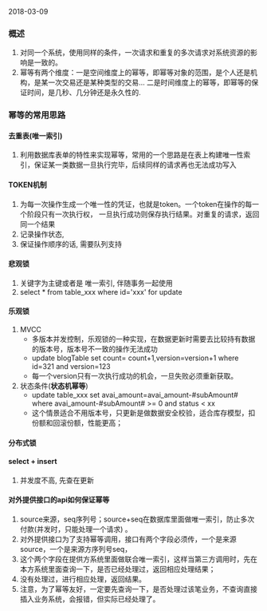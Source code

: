 2018-03-09

### 概述
1. 对同一个系统，使用同样的条件，一次请求和重复的多次请求对系统资源的影响是一致的。
2. 幂等有两个维度：一是空间维度上的幂等，即幂等对象的范围，是个人还是机构，是某一次交易还是某种类型的交易...
二是时间维度上的幂等，即幂等的保证时间，是几秒、几分钟还是永久性的.

### 幂等的常用思路

#### 去重表(唯一索引)
1. 利用数据库表单的特性来实现幂等，常用的一个思路是在表上构建唯一性索引，保证某一类数据一旦执行完毕，后续同样的请求再也无法成功写入

#### TOKEN机制
1. 为每一次操作生成一个唯一性的凭证，也就是token。一个token在操作的每一个阶段只有一次执行权，
一旦执行成功则保存执行结果。对重复的请求，返回同一个结果
2. 记录操作状态, 
3. 保证操作顺序的话, 需要队列支持 

#### 悲观锁
1. 关键字为主键或者是 唯一索引, 伴随事务一起使用
2. select * from table_xxx where id='xxx' for update

#### 乐观锁
1. MVCC
    - 多版本并发控制，乐观锁的一种实现，在数据更新时需要去比较持有数据的版本号，版本号不一致的操作无法成功
    - update blogTable set count= count+1,version=version+1 where id=321 and version=123 
    - 每一个version只有一次执行成功的机会，一旦失败必须重新获取。
2. 状态条件(**状态机幂等**)
    - update table_xxx set avai_amount=avai_amount-#subAmount# where avai_amount-#subAmount# >= 0 and status < xx
    - 这个情景适合不用版本号，只更新是做数据安全校验，适合库存模型，扣份额和回滚份额，性能更高；

#### 分布式锁


#### select + insert
1. 并发度不高, 先查在更新

#### 对外提供接口的api如何保证幂等
1. source来源，seq序列号；source+seq在数据库里面做唯一索引，防止多次付款(并发时，只能处理一个请求) 。
2. 对外提供接口为了支持幂等调用，接口有两个字段必须传，一个是来源source，一个是来源方序列号seq，
3. 这个两个字段在提供方系统里面做联合唯一索引，这样当第三方调用时，先在本方系统里面查询一下，是否已经处理过，返回相应处理结果；
4. 没有处理过，进行相应处理，返回结果。
5. 注意，为了幂等友好，一定要先查询一下，是否处理过该笔业务，不查询直接插入业务系统，会报错，但实际已经处理了。

